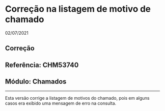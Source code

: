 # Correção na listagem de motivo de chamado
02/07/2021
## Correção
## Referência: CHM53740
## Módulo: Chamados
***

Esta versão corrige a listagem de motivos do chamado, pois em alguns casos era exibido uma mensagem de erro na consulta.